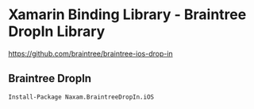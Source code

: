 # Xamarin Binding Library - Braintree DropIn Library
https://github.com/braintree/braintree-ios-drop-in

## Braintree DropIn
```
Install-Package Naxam.BraintreeDropIn.iOS
```